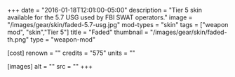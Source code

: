 +++
date = "2016-01-18T12:01:00-05:00"
description = "Tier 5 skin available for the 5.7 USG used by FBI SWAT operators."
image = "/images/gear/skin/faded-5.7-usg.jpg"
mod-types = "skin"
tags = ["weapon mod", "skin","Tier 5"]
title = "Faded"
thumbnail = "/images/gear/skin/faded-th.png"
type = "weapon-mod"

[cost]
  renown = ""
  credits = "575"
  units = ""

[images]
  alt = ""
  src = ""
+++

